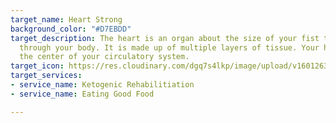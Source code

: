 ```yaml
---
target_name: Heart Strong
background_color: "#D7EBDD"
target_description: The heart is an organ about the size of your fist that pumps blood
  through your body. It is made up of multiple layers of tissue. Your heart is at
  the center of your circulatory system.
target_icon: https://res.cloudinary.com/dgq7s4lkp/image/upload/v1601263996/uploads_dev/heart_zvyuzv.png
target_services:
- service_name: Ketogenic Rehabilitiation
- service_name: Eating Good Food

---
```

